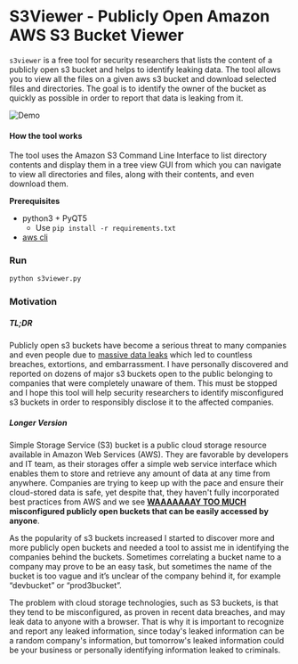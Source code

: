 # S3Viewer - Publicly Open Amazon AWS S3 Bucket Viewer
`s3viewer` is a free tool for security researchers that lists the content of a publicly open s3 bucket and helps to identify leaking data. The tool allows you to view all the files on a given aws s3 bucket and download selected files and directories. The goal is to identify the owner of the bucket as quickly as possible in order to report that data is leaking from it.

![Demo]('example/demo.gif')

#### How the tool works
The tool uses the Amazon S3 Command Line Interface to list directory contents and display them in a tree view GUI from which you can navigate to view all directories and files, along with their contents, and even download them.
 
**Prerequisites**
- python3 + PyQT5
    - Use `pip install -r requirements.txt`
- [aws cli](https://aws.amazon.com/cli/)

### Run
```bash
python s3viewer.py
```

### Motivation
##### TL;DR
Publicly open s3 buckets have become a serious threat to many companies and even people due to [massive data leaks](https://github.com/nagwww/s3-leaks) which led to countless breaches, extortions, and embarrassment. I have personally discovered and reported on dozens of major s3 buckets open to the public belonging to companies that were completely unaware of them. This must be stopped and I hope this tool will help security researchers to identify misconfigured s3 buckets in order to responsibly disclose it to the affected companies.

##### Longer Version
Simple Storage Service (S3) bucket is a public cloud storage resource available in Amazon Web Services (AWS). They are favorable by developers and IT team, as their storages offer a simple web service interface which enables them to store and retrieve any amount of data at any time from anywhere. Companies are trying to keep up with the pace and ensure their cloud-stored data is safe, yet despite that, they haven't fully incorporated best practices from AWS and we see **[WAAAAAAAY TOO MUCH](https://buckets.grayhatwarfare.com/) misconfigured publicly open buckets that can be easily accessed by anyone**.

As the popularity of s3 buckets increased I started to discover more and more publicly open buckets and needed a tool to assist me in identifying the companies behind the buckets. Sometimes correlating a bucket name to a company may prove to be an easy task, but sometimes the name of the bucket is too vague and it’s unclear of the company behind it, for example “devbucket” or “prod3bucket”.

The problem with cloud storage technologies, such as S3 buckets, is that they tend to be misconfigured, as proven in recent data breaches, and may leak data to anyone with a browser. That is why it is important to recognize and report any leaked information, since today's leaked information can be a random company's information, but  tomorrow's leaked information could be your business or personally identifying information leaked to criminals.